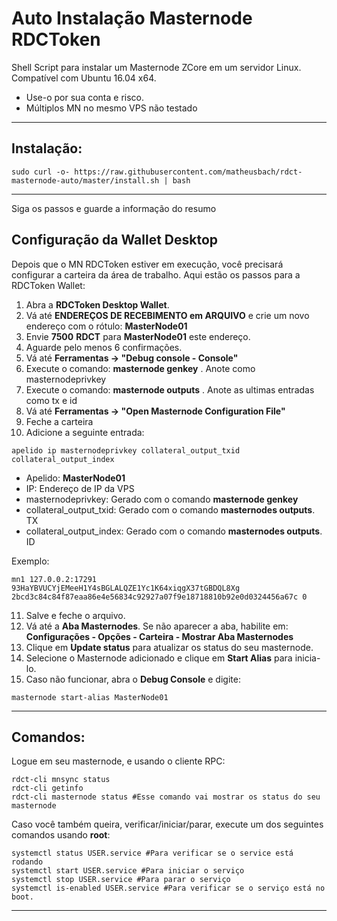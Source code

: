 # Auto Instalação Masternode RDCToken
Shell Script para instalar um Masternode ZCore em um servidor Linux. Compatível com Ubuntu 16.04 x64. 
* Use-o por sua conta e risco.
* Múltiplos MN no mesmo VPS não testado

***
## Instalação:
```
sudo curl -o- https://raw.githubusercontent.com/matheusbach/rdct-masternode-auto/master/install.sh | bash
```
***

Siga os passos e guarde a informação do resumo

## Configuração da Wallet Desktop

Depois que o MN RDCToken estiver em execução, você precisará configurar a carteira da área de trabalho. Aqui estão os passos para a RDCToken Wallet:
1. Abra a **RDCToken Desktop Wallet**.
2. Vá até **ENDEREÇOS DE RECEBIMENTO em ARQUIVO** e crie um novo endereço com o rótulo: **MasterNode01**
3. Envie **7500** **RDCT** para **MasterNode01** este endereço.
4. Aguarde pelo menos 6 confirmações.
5. Vá até **Ferramentas -> "Debug console - Console"**
6. Execute o comando: **masternode genkey** . 
   Anote como masternodeprivkey
7. Execute o comando: **masternode outputs** . 
   Anote as ultimas entradas como tx e id
8. Vá até  **Ferramentas -> "Open Masternode Configuration File"**
9. Feche a carteira
10. Adicione a seguinte entrada:
```
apelido ip masternodeprivkey collateral_output_txid collateral_output_index
```
* Apelido: **MasterNode01** 
* IP: Endereço de IP da VPS
* masternodeprivkey: Gerado com o comando **masternode genkey** 
* collateral_output_txid: Gerado com o comando **masternodes outputs**. TX
* collateral_output_index:  Gerado com o comando **masternodes outputs**. ID

Exemplo:
```
mn1 127.0.0.2:17291 93HaYBVUCYjEMeeH1Y4sBGLALQZE1Yc1K64xiqgX37tGBDQL8Xg 2bcd3c84c84f87eaa86e4e56834c92927a07f9e18718810b92e0d0324456a67c 0
```

11. Salve e feche o arquivo.
12. Vá até a **Aba Masternodes**. Se não aparecer a aba, habilite em: **Configurações - Opções - Carteira - Mostrar Aba Masternodes**
13. Clique em **Update status** para atualizar os status do seu masternode.
14. Selecione o Masternode adicionado e clique em **Start Alias** para inicia-lo.
15. Caso não funcionar, abra o **Debug Console** e digite:
```
masternode start-alias MasterNode01
```
***

## Comandos:
Logue em seu masternode, e usando o cliente RPC:
```
rdct-cli mnsync status
rdct-cli getinfo
rdct-cli masternode status #Esse comando vai mostrar os status do seu masternode
```
Caso você também queira, verificar/iniciar/parar, execute um dos seguintes comandos usando **root**:
```
systemctl status USER.service #Para verificar se o service está rodando
systemctl start USER.service #Para iniciar o serviço
systemctl stop USER.service #Para parar o serviço
systemctl is-enabled USER.service #Para verificar se o serviço está no boot.
```
***
